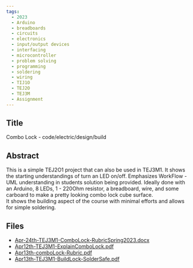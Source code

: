 ```yaml
---
tags:
  - 2023
  - Arduino
  - breadboards
  - circuits
  - electronics
  - input/output devices
  - interfacing
  - microcontroller
  - problem solving
  - programming
  - soldering
  - wiring
  - TIJ1O
  - TEJ2O
  - TEJ3M
  - Assignment
---
```

    
## Title

Combo Lock - code/electric/design/build

## Abstract

This is a simple TEJ2O1 project that can also be used in TEJ3M1.  It shows the starting understandings of turn an LED on/off.
Emphasizes WorkFlow - UML understanding in students solution being provided.  Ideally done with an Arduino, 8 LEDs, 
1 - 220Ohm resistor, a breadboard, wire, and some carboard to make a pretty looking combo lock cube surface.  
It shows the building aspect of the course with minimal efforts and allows for simple soldering.

## Files

- [Apr-24th-TEJ3M1-ComboLock-RubricSpring2023.docx](https://www.russellgordon.ca/acse/cemc-cse-resources/resources/2023/Brendan_O'Neill/Apr-24th-TEJ3M1-ComboLock-RubricSpring2023.docx)
- [Apr12th-TEJ3M1-ExplainComboLock.pdf](https://www.russellgordon.ca/acse/cemc-cse-resources/resources/2023/Brendan_O'Neill/Apr12th-TEJ3M1-ExplainComboLock.pdf)
- [Apr13th-comboLock-Rubric.pdf](https://www.russellgordon.ca/acse/cemc-cse-resources/resources/2023/Brendan_O'Neill/Apr13th-comboLock-Rubric.pdf)
- [Apr13th-TEJ3M1-BuildLock-SolderSafe.pdf](https://www.russellgordon.ca/acse/cemc-cse-resources/resources/2023/Brendan_O'Neill/Apr13th-TEJ3M1-BuildLock-SolderSafe.pdf)
